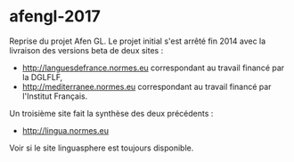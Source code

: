 # afengl-2017
Reprise du projet Afen GL.
Le projet initial s'est arrêté fin 2014 avec la livraison des versions beta de deux sites :
- http://languesdefrance.normes.eu correspondant au travail financé par la DGLFLF,
- http://mediterranee.normes.eu correspondant au travail financé par l'Institut Français.

Un troisième site fait la synthèse des deux précédents :
- http://lingua.normes.eu

Voir si le site linguasphere est toujours disponible.
